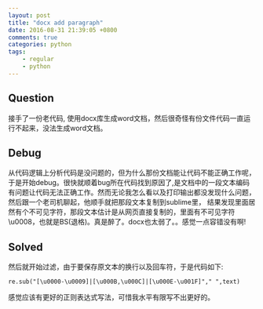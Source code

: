 ```yaml
---
layout: post
title: "docx add paragraph"
date: 2016-08-31 21:39:05 +0800
comments: true
categories: python
tags: 
    - regular 
    - python
---
```

## Question
接手了一份老代码, 使用docx库生成word文档，然后很奇怪有份文件代码一直运行不起来，没法生成word文档。

## Debug
从代码逻辑上分析代码是没问题的，但为什么那份文档能让代码不能正确工作呢，于是开始debug。很快就顺着bug所在代码找到原因了,是文档中的一段文本编码有问题让代码无法正确工作。然而无论我怎么看以及打印输出都没发现什么问题，然后跟一个老司机聊起，他顺手就把那段文本复制到sublime里，
结果发现里面居然有个不可见字符，那段文本估计是从网页直接复制的，里面有不可见字符\u0008，也就是BS(退格)。真是醉了。docx也太弱了。。感觉一点容错没有啊!

## Solved
然后就开始过滤，由于要保存原文本的换行以及回车符，于是代码如下:

    re.sub("[\u0000-\u0009]|[\u000B,\u000C]|[\u000E-\u001F]"," ",text)

感觉应该有更好的正则表达式写法，可惜我水平有限写不出更好的。



